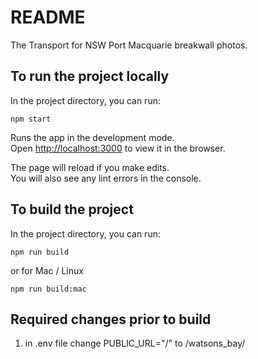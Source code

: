 # README
The Transport for NSW Port Macquarie breakwall photos.

## To run the project locally

In the project directory, you can run:
```
npm start
```
Runs the app in the development mode.<br />
Open [http://localhost:3000](http://localhost:3000) to view it in the browser.

The page will reload if you make edits.<br />
You will also see any lint errors in the console.

## To build the project

In the project directory, you can run:
```
npm run build
```

or for Mac / Linux
```
npm run build:mac
```

## Required changes prior to  build 
1. in .env file change PUBLIC_URL="/" to /watsons_bay/
